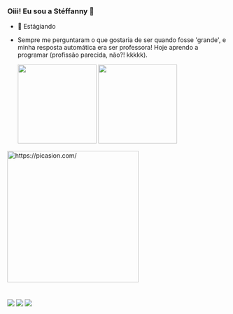 ### Oiii! Eu sou a Stéffanny 👋
- 🔭 Estágiando
- Sempre me perguntaram o que gostaria de ser quando fosse 'grande', e minha resposta automática era ser professora! Hoje aprendo a programar (profissão parecida, não?! kkkkk).


  <img height="180em" src="https://github-readme-stats.vercel.app/api?username=karielly16&show_icons=true&theme=dracula&include_all_commits=true&count_private=true"/>
  <img height="180em" src="https://github-readme-stats.vercel.app/api/top-langs/?username=karielly16&layout=compact&langs_count=7&theme=dracula"/>
</div> 
 
 <a href="https://picasion.com/"><img src="https://i.picasion.com/pic91/3c38d9c68a50e9d5ac2177528b5ea857.gif" width="300" height="300" border="0" alt="https://picasion.com/" /></a>
 
  #
  #
  
 
<a href="https://www.instagram.com/steffanny_s_/" target="_blank"><img src="https://img.shields.io/badge/-Instagram-%23E4405F?style=for-the-badge&logo=instagram&logoColor=white" target="_blank"></a>
<a href="https://www.linkedin.com/in/steffanny-selzler-4299a2208/" target="_blank"><img src="https://img.shields.io/badge/-LinkedIn-%230077B5?style=for-the-badge&logo=linkedin&logoColor=white" target="_blank"></a>
<a href="https://www.facebook.com/steffanny.k.d.selzler.5/" target="_blank"><img src="https://img.shields.io/badge/Facebook-1877F2?style=for-the-badge&logo=facebook&logoColor=white"></a>

